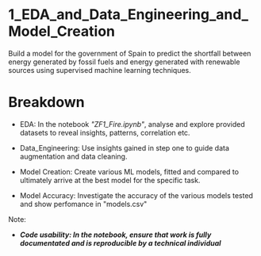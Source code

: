 # 1_EDA_and_Data_Engineering_and_Model_Creation

Build a model for the government of Spain to predict the shortfall between energy generated by fossil fuels and energy generated with renewable sources using supervised machine learning techniques.

# Breakdown
* EDA: In the notebook *"ZF1_Fire.ipynb"*, analyse and explore provided datasets to reveal insights, patterns, correlation etc.

* Data_Engineering: Use insights gained in step one to guide data augmentation and data cleaning.

* Model Creation: Create various ML models, fitted and compared to ultimately arrive at the best model for the specific task.

* Model Accuracy: Investigate the accuracy of the various models tested and show perfomance in "models.csv"

Note:

* ***Code usability: In the notebook, ensure that work is fully documentated and is reproducible by a technical individual***
